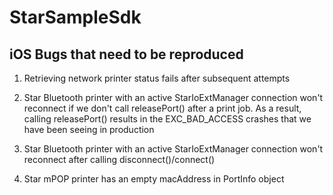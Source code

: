 # StarSampleSdk

## iOS Bugs that need to be reproduced

1. Retrieving network printer status fails after subsequent attempts

2. Star Bluetooth printer with an active StarIoExtManager connection won't reconnect if we don't call releasePort() after a print job. As a result, calling releasePort()
results in the EXC_BAD_ACCESS crashes that we have been seeing in production

3. Star Bluetooth printer with an active StarIoExtManager connection won't reconnect after calling disconnect()/connect()

4. Star mPOP printer has an empty macAddress in PortInfo object
